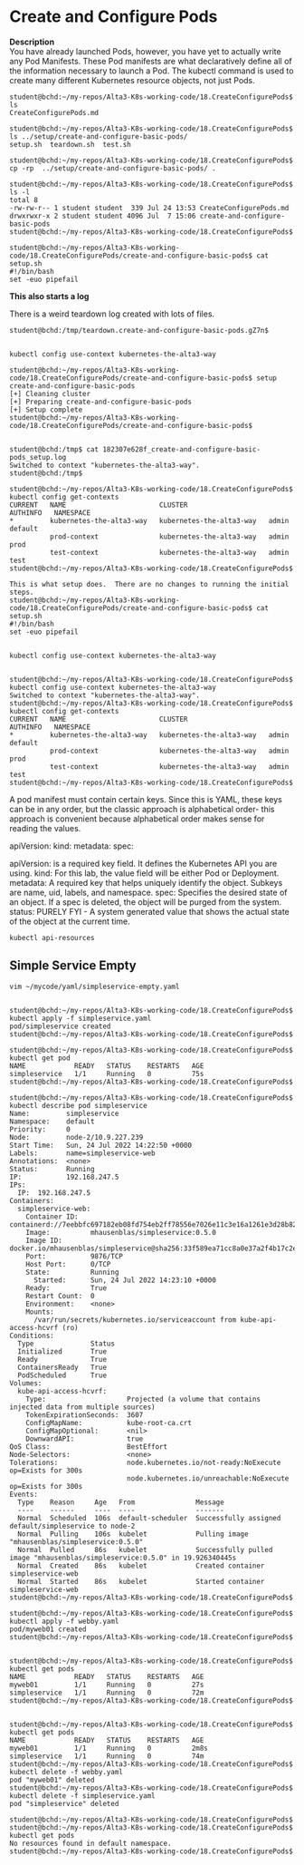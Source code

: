 # Create and Configure Pods

**Description**  
You have already launched Pods, however, you have yet to actually write any Pod Manifests.  These Pod manifests are what declaratively define all of the information necessary 
to launch a Pod.  The kubectl command is used to create many different 
Kubernetes resource objects, not just Pods.

```
student@bchd:~/my-repos/Alta3-K8s-working-code/18.CreateConfigurePods$ ls
CreateConfigurePods.md

student@bchd:~/my-repos/Alta3-K8s-working-code/18.CreateConfigurePods$ ls ../setup/create-and-configure-basic-pods/
setup.sh  teardown.sh  test.sh

student@bchd:~/my-repos/Alta3-K8s-working-code/18.CreateConfigurePods$ cp -rp  ../setup/create-and-configure-basic-pods/ .

student@bchd:~/my-repos/Alta3-K8s-working-code/18.CreateConfigurePods$ ls -l
total 8
-rw-rw-r-- 1 student student  339 Jul 24 13:53 CreateConfigurePods.md
drwxrwxr-x 2 student student 4096 Jul  7 15:06 create-and-configure-basic-pods
student@bchd:~/my-repos/Alta3-K8s-working-code/18.CreateConfigurePods$ 

student@bchd:~/my-repos/Alta3-K8s-working-code/18.CreateConfigurePods/create-and-configure-basic-pods$ cat setup.sh 
#!/bin/bash
set -euo pipefail

```

**This also starts a log**

There is a weird teardown log created with lots of files.

```
student@bchd:/tmp/teardown.create-and-configure-basic-pods.gZ7n$


kubectl config use-context kubernetes-the-alta3-way

student@bchd:~/my-repos/Alta3-K8s-working-code/18.CreateConfigurePods/create-and-configure-basic-pods$ setup create-and-configure-basic-pods
[+] Cleaning cluster
[+] Preparing create-and-configure-basic-pods
[+] Setup complete
student@bchd:~/my-repos/Alta3-K8s-working-code/18.CreateConfigurePods/create-and-configure-basic-pods$ 


student@bchd:/tmp$ cat 182307e628f_create-and-configure-basic-pods_setup.log
Switched to context "kubernetes-the-alta3-way".
student@bchd:/tmp$ 

student@bchd:~/my-repos/Alta3-K8s-working-code/18.CreateConfigurePods$ kubectl config get-contexts
CURRENT   NAME                       CLUSTER                    AUTHINFO   NAMESPACE
*         kubernetes-the-alta3-way   kubernetes-the-alta3-way   admin      default
          prod-context               kubernetes-the-alta3-way   admin      prod
          test-context               kubernetes-the-alta3-way   admin      test
student@bchd:~/my-repos/Alta3-K8s-working-code/18.CreateConfigurePods$ 

This is what setup does.  There are no changes to running the initial steps.
student@bchd:~/my-repos/Alta3-K8s-working-code/18.CreateConfigurePods/create-and-configure-basic-pods$ cat setup.sh 
#!/bin/bash
set -euo pipefail


```


```
kubectl config use-context kubernetes-the-alta3-way


student@bchd:~/my-repos/Alta3-K8s-working-code/18.CreateConfigurePods$ kubectl config use-context kubernetes-the-alta3-way
Switched to context "kubernetes-the-alta3-way".
student@bchd:~/my-repos/Alta3-K8s-working-code/18.CreateConfigurePods$ kubectl config get-contexts
CURRENT   NAME                       CLUSTER                    AUTHINFO   NAMESPACE
*         kubernetes-the-alta3-way   kubernetes-the-alta3-way   admin      default
          prod-context               kubernetes-the-alta3-way   admin      prod
          test-context               kubernetes-the-alta3-way   admin      test
student@bchd:~/my-repos/Alta3-K8s-working-code/18.CreateConfigurePods$ 

```


A pod manifest must contain certain keys. Since this is YAML, these keys can be in any order, but the classic approach is alphabetical order- this approach is convenient because alphabetical order makes sense for reading the values.

apiVersion:
kind:
metadata:
spec:

apiVersion: is a required key field. It defines the Kubernetes API you are using.
kind: For this lab, the value field will be either Pod or Deployment.
metadata: A required key that helps uniquely identify the object. Subkeys are name, uid, labels, and namespace.
spec: Specifies the desired state of an object. If a spec is deleted, the object will be purged from the system.
status: PURELY FYI - A system generated value that shows the actual state of the object at the current time.

```
kubectl api-resources
```

## Simple Service Empty

```
vim ~/mycode/yaml/simpleservice-empty.yaml


student@bchd:~/my-repos/Alta3-K8s-working-code/18.CreateConfigurePods$ kubectl apply -f simpleservice.yaml 
pod/simpleservice created
student@bchd:~/my-repos/Alta3-K8s-working-code/18.CreateConfigurePods$ 

student@bchd:~/my-repos/Alta3-K8s-working-code/18.CreateConfigurePods$ kubectl get pod
NAME            READY   STATUS    RESTARTS   AGE
simpleservice   1/1     Running   0          75s
student@bchd:~/my-repos/Alta3-K8s-working-code/18.CreateConfigurePods$ 
```

```
student@bchd:~/my-repos/Alta3-K8s-working-code/18.CreateConfigurePods$ kubectl describe pod simpleservice 
Name:         simpleservice
Namespace:    default
Priority:     0
Node:         node-2/10.9.227.239
Start Time:   Sun, 24 Jul 2022 14:22:50 +0000
Labels:       name=simpleservice-web
Annotations:  <none>
Status:       Running
IP:           192.168.247.5
IPs:
  IP:  192.168.247.5
Containers:
  simpleservice-web:
    Container ID:   containerd://7eebbfc697182eb08fd754eb2ff78556e7026e11c3e16a1261e3d28b82d6b4c5
    Image:          mhausenblas/simpleservice:0.5.0
    Image ID:       docker.io/mhausenblas/simpleservice@sha256:33f589ea71cc8a0e37a2f4b17c2e3c207a69c2df525aa62ef5451b75638fd966
    Port:           9876/TCP
    Host Port:      0/TCP
    State:          Running
      Started:      Sun, 24 Jul 2022 14:23:10 +0000
    Ready:          True
    Restart Count:  0
    Environment:    <none>
    Mounts:
      /var/run/secrets/kubernetes.io/serviceaccount from kube-api-access-hcvrf (ro)
Conditions:
  Type              Status
  Initialized       True 
  Ready             True 
  ContainersReady   True 
  PodScheduled      True 
Volumes:
  kube-api-access-hcvrf:
    Type:                    Projected (a volume that contains injected data from multiple sources)
    TokenExpirationSeconds:  3607
    ConfigMapName:           kube-root-ca.crt
    ConfigMapOptional:       <nil>
    DownwardAPI:             true
QoS Class:                   BestEffort
Node-Selectors:              <none>
Tolerations:                 node.kubernetes.io/not-ready:NoExecute op=Exists for 300s
                             node.kubernetes.io/unreachable:NoExecute op=Exists for 300s
Events:
  Type    Reason     Age   From               Message
  ----    ------     ----  ----               -------
  Normal  Scheduled  106s  default-scheduler  Successfully assigned default/simpleservice to node-2
  Normal  Pulling    106s  kubelet            Pulling image "mhausenblas/simpleservice:0.5.0"
  Normal  Pulled     86s   kubelet            Successfully pulled image "mhausenblas/simpleservice:0.5.0" in 19.926340445s
  Normal  Created    86s   kubelet            Created container simpleservice-web
  Normal  Started    86s   kubelet            Started container simpleservice-web
student@bchd:~/my-repos/Alta3-K8s-working-code/18.CreateConfigurePods$ 
```


```
student@bchd:~/my-repos/Alta3-K8s-working-code/18.CreateConfigurePods$ kubectl apply -f webby.yaml 
pod/myweb01 created
student@bchd:~/my-repos/Alta3-K8s-working-code/18.CreateConfigurePods$ 


student@bchd:~/my-repos/Alta3-K8s-working-code/18.CreateConfigurePods$ kubectl get pods
NAME            READY   STATUS    RESTARTS   AGE
myweb01         1/1     Running   0          27s
simpleservice   1/1     Running   0          72m
student@bchd:~/my-repos/Alta3-K8s-working-code/18.CreateConfigurePods$ 


student@bchd:~/my-repos/Alta3-K8s-working-code/18.CreateConfigurePods$ kubectl get pods
NAME            READY   STATUS    RESTARTS   AGE
myweb01         1/1     Running   0          2m8s
simpleservice   1/1     Running   0          74m
student@bchd:~/my-repos/Alta3-K8s-working-code/18.CreateConfigurePods$ kubectl delete -f webby.yaml 
pod "myweb01" deleted
student@bchd:~/my-repos/Alta3-K8s-working-code/18.CreateConfigurePods$ kubectl delete -f simpleservice.yaml 
pod "simpleservice" deleted

student@bchd:~/my-repos/Alta3-K8s-working-code/18.CreateConfigurePods$ 
student@bchd:~/my-repos/Alta3-K8s-working-code/18.CreateConfigurePods$ kubectl get pods
No resources found in default namespace.
student@bchd:~/my-repos/Alta3-K8s-working-code/18.CreateConfigurePods$ 
```